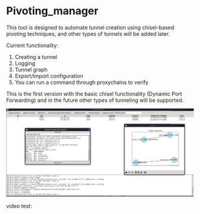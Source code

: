 # Pivoting_manager

This tool is designed to automate tunnel creation using chisel-based pivoting techniques, and other types of tunnels will be added later. 

Current functionality:
1. Creating a tunnel
2. Logging 
3. Tunnel graph 
4. Export/import configuration
5. You can run a command through proxychains to verify 

This is the first version with the basic chisel functionality (Dynamic Port Forwarding) and in the future other types of tunneling will be supported.

![alt text](image.png)


video test:

